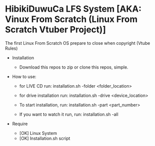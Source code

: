 # HibikiDuwuCa LFS System [AKA: Vinux From Scratch (Linux From Scratch Vtuber Project)]
The first Linux From Scratch OS prepare to close when copyright (Vtube Rules)

* Installation
   - Download this repos to zip or clone this repos, simple.
 
* How to use:
  - for LIVE CD
    run: installation.sh -folder <folder_location>
  
  - for drive installation
    run: installation.sh -drive <device_location>
    
  - To start installation, run: installation.sh -part <part_number>
  - If you want to watch it run, run: installation.sh -all
    
* Require
  - [OK] Linux System
  - [OK] Installation.sh script
